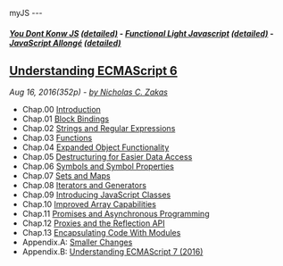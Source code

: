 myJS  ---
#### [*You Dont Konw JS*](https://github.com/kiyounglee/You-Dont-Know-JS/blob/master/toc.md#you-dont-konw-js-detailed----functional-light-javascript-detailed----javascript-allong%C3%A9-detailed) [*(detailed)*](https://github.com/kiyounglee/You-Dont-Know-JS/blob/master/tocd.md#you-dont-konw-js-detailed----functional-light-javascript-detailed----javascript-allong%C3%A9-detailed) - [*Functional Light Javascript*](https://github.com/kiyounglee/Functional-Light-JS/blob/master/manuscript/toc.md#you-dont-konw-js-detailed----functional-light-javascript-detailed----javascript-allong%C3%A9-detailed) [*(detailed)*](https://github.com/kiyounglee/Functional-Light-JS/blob/master/manuscript/tocd.md#you-dont-konw-js-detailed----functional-light-javascript-detailed----javascript-allong%C3%A9-detailed) - [*JavaScript Allongé*](https://github.com/kiyounglee/javascript-allonge-six/blob/master/myAllonge/markdown/toc.md#you-dont-konw-js-detailed----functional-light-javascript-detailed----javascript-allong%C3%A9-detailed) [*(detailed)*](https://github.com/kiyounglee/javascript-allonge-six/blob/master/myAllonge/markdown/tocd.md#you-dont-konw-js-detailed----functional-light-javascript-detailed----javascript-allong%C3%A9-detailed) 

## [Understanding ECMAScript 6](https://github.com/nzakas/understandinges6)
*Aug 16, 2016(352p) - [by Nicholas C. Zakas](https://github.com/nzakas)*
* Chap.00 [Introduction](00-Introduction.md) 
* Chap.01 [Block Bindings](01-Block-Bindings.md) 
* Chap.02 [Strings and Regular Expressions](02-Strings-and-Regular-Expressions.md) 
* Chap.03 [Functions](03-Functions.md) 
* Chap.04 [Expanded Object Functionality](04-Objects.md) 
* Chap.05 [Destructuring for Easier Data Access](05-Destructuring.md) 
* Chap.06 [Symbols and Symbol Properties](06-Symbols.md) 
* Chap.07 [Sets and Maps](07-Sets-And-Maps.md) 
* Chap.08 [Iterators and Generators](08-Iterators-And-Generators.md) 
* Chap.09 [Introducing JavaScript Classes](09-Classes.md) 
* Chap.10 [Improved Array Capabilities](10-Arrays.md) 
* Chap.11 [Promises and Asynchronous Programming](11-Promises.md) 
* Chap.12 [Proxies and the Reflection API](12-Proxies-and-Reflection.md) 
* Chap.13 [Encapsulating Code With Modules](13-Modules.md) 
* Appendix.A: [Smaller Changes](A-Other-Changes.md) 
* Appendix.B: [Understanding ECMAScript 7 (2016)](B-ECMAScript-7.md) 
